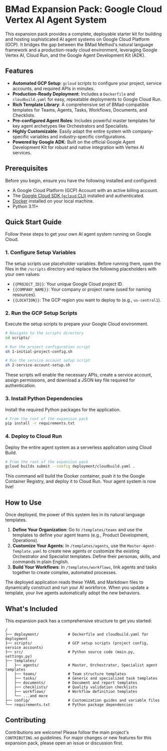 # BMad Expansion Pack: Google Cloud Vertex AI Agent System

[](https://opensource.org/licenses/MIT)
[](https://www.google.com/search?q=https://github.com/antmikinka/BMAD-METHOD)
[](https://cloud.google.com/)

This expansion pack provides a complete, deployable starter kit for building and hosting sophisticated AI agent systems on Google Cloud Platform (GCP). It bridges the gap between the BMad Method's natural language framework and a production-ready cloud environment, leveraging Google Vertex AI, Cloud Run, and the Google Agent Development Kit (ADK).

## Features

- **Automated GCP Setup**: `gcloud` scripts to configure your project, service accounts, and required APIs in minutes.
- **Production-Ready Deployment**: Includes a `Dockerfile` and `cloudbuild.yaml` for easy, repeatable deployments to Google Cloud Run.
- **Rich Template Library**: A comprehensive set of BMad-compatible templates for Teams, Agents, Tasks, Workflows, Documents, and Checklists.
- **Pre-configured Agent Roles**: Includes powerful master templates for key agent archetypes like Orchestrators and Specialists.
- **Highly Customizable**: Easily adapt the entire system with company-specific variables and industry-specific configurations.
- **Powered by Google ADK**: Built on the official Google Agent Development Kit for robust and native integration with Vertex AI services.

## Prerequisites

Before you begin, ensure you have the following installed and configured:

- A Google Cloud Platform (GCP) Account with an active billing account.
- The [Google Cloud SDK (`gcloud` CLI)](<https://www.google.com/search?q=%5Bhttps://cloud.google.com/sdk/docs/install%5D(https://cloud.google.com/sdk/docs/install)>) installed and authenticated.
- [Docker](https://www.docker.com/products/docker-desktop/) installed on your local machine.
- Python 3.11+

## Quick Start Guide

Follow these steps to get your own AI agent system running on Google Cloud.

### 1\. Configure Setup Variables

The setup scripts use placeholder variables. Before running them, open the files in the `/scripts` directory and replace the following placeholders with your own values:

- `{{PROJECT_ID}}`: Your unique Google Cloud project ID.
- `{{COMPANY_NAME}}`: Your company or project name (used for naming resources).
- `{{LOCATION}}`: The GCP region you want to deploy to (e.g., `us-central1`).

### 2\. Run the GCP Setup Scripts

Execute the setup scripts to prepare your Google Cloud environment.

```bash
# Navigate to the scripts directory
cd scripts/

# Run the project configuration script
sh 1-initial-project-config.sh

# Run the service account setup script
sh 2-service-account-setup.sh
```

These scripts will enable the necessary APIs, create a service account, assign permissions, and download a JSON key file required for authentication.

### 3\. Install Python Dependencies

Install the required Python packages for the application.

```bash
# From the root of the expansion pack
pip install -r requirements.txt
```

### 4\. Deploy to Cloud Run

Deploy the entire agent system as a serverless application using Cloud Build.

```bash
# From the root of the expansion pack
gcloud builds submit --config deployment/cloudbuild.yaml .
```

This command will build the Docker container, push it to the Google Container Registry, and deploy it to Cloud Run. Your agent system is now live\!

## How to Use

Once deployed, the power of this system lies in its natural language templates.

1.  **Define Your Organization**: Go to `/templates/teams` and use the templates to define your agent teams (e.g., Product Development, Operations).
2.  **Customize Your Agents**: In `/templates/agents`, use the `Master-Agent-Template.yaml` to create new agents or customize the existing Orchestrator and Specialist templates. Define their personas, skills, and commands in plain English.
3.  **Build Your Workflows**: In `/templates/workflows`, link agents and tasks together to create complex, automated processes.

The deployed application reads these YAML and Markdown files to dynamically construct and run your AI workforce. When you update a template, your live agents automatically adopt the new behaviors.

## What's Included

This expansion pack has a comprehensive structure to get you started:

```
/
├── deployment/             # Dockerfile and cloudbuild.yaml for deployment
├── scripts/                # GCP setup scripts (project config, service accounts)
├── src/                    # Python source code (main.py, settings.py)
├── templates/
│   ├── agents/             # Master, Orchestrator, Specialist agent templates
│   ├── teams/              # Team structure templates
│   ├── tasks/              # Generic and specialized task templates
│   ├── documents/          # Document and report templates
│   ├── checklists/         # Quality validation checklists
│   ├── workflows/          # Workflow definition templates
│   └── ...and more
├── config/                 # Customization guides and variable files
└── requirements.txt        # Python package dependencies
```

## Contributing

Contributions are welcome\! Please follow the main project's `CONTRIBUTING.md` guidelines. For major changes or new features for this expansion pack, please open an issue or discussion first.
